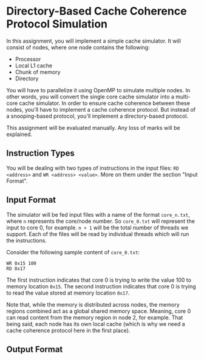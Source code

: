 # Directory-Based Cache Coherence Protocol Simulation

In this assignment, you will implement a simple cache simulator. It will consist of nodes, where one node contains the following:
- Processor
- Local L1 cache
- Chunk of memory
- Directory

You will have to parallelize it using OpenMP to simulate multiple nodes. In other words, you will convert the single core cache simulator into a multi-core cache simulator. 
In order to ensure cache coherence between these nodes, you'll have to implement a cache coherence protocol. But instead of a snooping-based protocol, you'll implement a directory-based protocol.

This assignment will be evaluated manually. Any loss of marks will be explained.

## Instruction Types

You will be dealing with two types of instructions in the input files: `RD <address>` and `WR <address> <value>`. More on them under the section "Input Format".

## Input Format

The simulator will be fed input files with a name of the format `core_n.txt`, where `n` represents the core/node number. So `core_0.txt` will represent the input to core 0, for example. 
`n + 1` will be the total number of threads we support. Each of the files will be read by individual threads which will run the instructions.

Consider the following sample content of `core_0.txt`:

```
WR 0x15 100
RD 0x17
```

The first instruction indicates that core 0 is trying to write the value 100 to memory location `0x15`. The second instruction indicates that core 0 is trying to read the value stored at memory location `0x17`. 

Note that, while the memory is distributed across nodes, the memory regions combined act as a global shared memory space. Meaning, core 0 can read content from the memory region in node 2, for example. That being said, each node has its own local cache (which is why we need a cache coherence protocol here in the first place).

## Output Format

